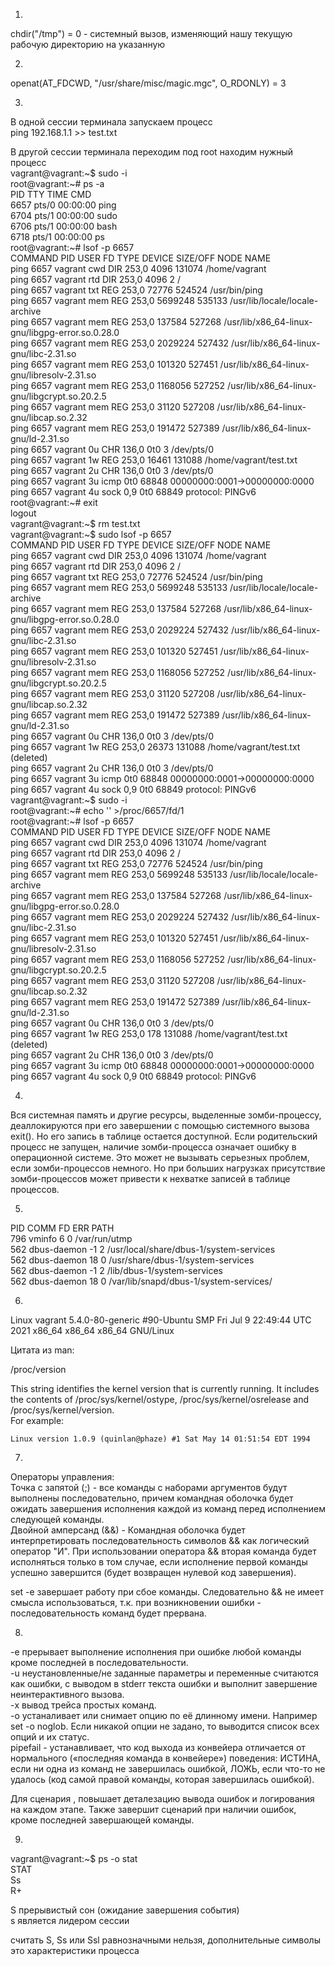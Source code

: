 1.
chdir("/tmp") = 0 - системный вызов, изменяющий нашу текущую рабочую директорию на указанную

2.
openat(AT_FDCWD, "/usr/share/misc/magic.mgc", O_RDONLY) = 3

3.
В одной сессии терминала запускаем процесс  
ping 192.168.1.1 >> test.txt  

В другой сессии терминала переходим под root находим нужный процесс  
vagrant@vagrant:~$ sudo -i  
root@vagrant:~# ps -a  
    PID TTY          TIME CMD  
   6657 pts/0    00:00:00 ping  
   6704 pts/1    00:00:00 sudo  
   6706 pts/1    00:00:00 bash  
   6718 pts/1    00:00:00 ps  
root@vagrant:~# lsof -p 6657  
COMMAND  PID    USER   FD   TYPE DEVICE SIZE/OFF   NODE NAME  
ping    6657 vagrant  cwd    DIR  253,0     4096 131074 /home/vagrant  
ping    6657 vagrant  rtd    DIR  253,0     4096      2 /  
ping    6657 vagrant  txt    REG  253,0    72776 524524 /usr/bin/ping  
ping    6657 vagrant  mem    REG  253,0  5699248 535133 /usr/lib/locale/locale-archive  
ping    6657 vagrant  mem    REG  253,0   137584 527268 /usr/lib/x86_64-linux-gnu/libgpg-error.so.0.28.0  
ping    6657 vagrant  mem    REG  253,0  2029224 527432 /usr/lib/x86_64-linux-gnu/libc-2.31.so  
ping    6657 vagrant  mem    REG  253,0   101320 527451 /usr/lib/x86_64-linux-gnu/libresolv-2.31.so  
ping    6657 vagrant  mem    REG  253,0  1168056 527252 /usr/lib/x86_64-linux-gnu/libgcrypt.so.20.2.5  
ping    6657 vagrant  mem    REG  253,0    31120 527208 /usr/lib/x86_64-linux-gnu/libcap.so.2.32  
ping    6657 vagrant  mem    REG  253,0   191472 527389 /usr/lib/x86_64-linux-gnu/ld-2.31.so  
ping    6657 vagrant    0u   CHR  136,0      0t0      3 /dev/pts/0  
ping    6657 vagrant    1w   REG  253,0    16461 131088 /home/vagrant/test.txt  
ping    6657 vagrant    2u   CHR  136,0      0t0      3 /dev/pts/0  
ping    6657 vagrant    3u  icmp             0t0  68848 00000000:0001->00000000:0000  
ping    6657 vagrant    4u  sock    0,9      0t0  68849 protocol: PINGv6  
root@vagrant:~# exit  
logout  
vagrant@vagrant:~$ rm test.txt  
vagrant@vagrant:~$ sudo lsof -p 6657  
COMMAND  PID    USER   FD   TYPE DEVICE SIZE/OFF   NODE NAME  
ping    6657 vagrant  cwd    DIR  253,0     4096 131074 /home/vagrant  
ping    6657 vagrant  rtd    DIR  253,0     4096      2 /  
ping    6657 vagrant  txt    REG  253,0    72776 524524 /usr/bin/ping  
ping    6657 vagrant  mem    REG  253,0  5699248 535133 /usr/lib/locale/locale-archive  
ping    6657 vagrant  mem    REG  253,0   137584 527268 /usr/lib/x86_64-linux-gnu/libgpg-error.so.0.28.0  
ping    6657 vagrant  mem    REG  253,0  2029224 527432 /usr/lib/x86_64-linux-gnu/libc-2.31.so  
ping    6657 vagrant  mem    REG  253,0   101320 527451 /usr/lib/x86_64-linux-gnu/libresolv-2.31.so  
ping    6657 vagrant  mem    REG  253,0  1168056 527252 /usr/lib/x86_64-linux-gnu/libgcrypt.so.20.2.5  
ping    6657 vagrant  mem    REG  253,0    31120 527208 /usr/lib/x86_64-linux-gnu/libcap.so.2.32  
ping    6657 vagrant  mem    REG  253,0   191472 527389 /usr/lib/x86_64-linux-gnu/ld-2.31.so  
ping    6657 vagrant    0u   CHR  136,0      0t0      3 /dev/pts/0  
ping    6657 vagrant    1w   REG  253,0    26373 131088 /home/vagrant/test.txt (deleted)  
ping    6657 vagrant    2u   CHR  136,0      0t0      3 /dev/pts/0  
ping    6657 vagrant    3u  icmp             0t0  68848 00000000:0001->00000000:0000  
ping    6657 vagrant    4u  sock    0,9      0t0  68849 protocol: PINGv6  
vagrant@vagrant:~$ sudo -i  
root@vagrant:~# echo '' >/proc/6657/fd/1  
root@vagrant:~# lsof -p 6657  
COMMAND  PID    USER   FD   TYPE DEVICE SIZE/OFF   NODE NAME  
ping    6657 vagrant  cwd    DIR  253,0     4096 131074 /home/vagrant  
ping    6657 vagrant  rtd    DIR  253,0     4096      2 /  
ping    6657 vagrant  txt    REG  253,0    72776 524524 /usr/bin/ping  
ping    6657 vagrant  mem    REG  253,0  5699248 535133 /usr/lib/locale/locale-archive  
ping    6657 vagrant  mem    REG  253,0   137584 527268 /usr/lib/x86_64-linux-gnu/libgpg-error.so.0.28.0  
ping    6657 vagrant  mem    REG  253,0  2029224 527432 /usr/lib/x86_64-linux-gnu/libc-2.31.so  
ping    6657 vagrant  mem    REG  253,0   101320 527451 /usr/lib/x86_64-linux-gnu/libresolv-2.31.so  
ping    6657 vagrant  mem    REG  253,0  1168056 527252 /usr/lib/x86_64-linux-gnu/libgcrypt.so.20.2.5  
ping    6657 vagrant  mem    REG  253,0    31120 527208 /usr/lib/x86_64-linux-gnu/libcap.so.2.32  
ping    6657 vagrant  mem    REG  253,0   191472 527389 /usr/lib/x86_64-linux-gnu/ld-2.31.so  
ping    6657 vagrant    0u   CHR  136,0      0t0      3 /dev/pts/0  
ping    6657 vagrant    1w   REG  253,0      178 131088 /home/vagrant/test.txt (deleted)  
ping    6657 vagrant    2u   CHR  136,0      0t0      3 /dev/pts/0  
ping    6657 vagrant    3u  icmp             0t0  68848 00000000:0001->00000000:0000  
ping    6657 vagrant    4u  sock    0,9      0t0  68849 protocol: PINGv6  

4.  
Вся системная память и другие ресурсы, выделенные зомби-процессу, деаллокируются при его завершении с помощью системного вызова exit(). Но его запись в таблице остается доступной. Если родительский процесс не запущен, наличие зомби-процесса означает ошибку в операционной системе. Это может не вызывать серьезных проблем, если зомби-процессов немного. Но при больших нагрузках присутствие зомби-процессов может привести к нехватке записей в таблице процессов.  

5.  
PID    COMM               FD ERR PATH  
796    vminfo              6   0 /var/run/utmp  
562    dbus-daemon        -1   2 /usr/local/share/dbus-1/system-services  
562    dbus-daemon        18   0 /usr/share/dbus-1/system-services  
562    dbus-daemon        -1   2 /lib/dbus-1/system-services  
562    dbus-daemon        18   0 /var/lib/snapd/dbus-1/system-services/  

6.  
Linux vagrant 5.4.0-80-generic #90-Ubuntu SMP Fri Jul 9 22:49:44 UTC 2021 x86_64 x86_64 x86_64 GNU/Linux  

Цитата из man:  

/proc/version  

This string identifies the kernel version that is currently running. It includes the contents of /proc/sys/kernel/ostype, /proc/sys/kernel/osrelease and /proc/sys/kernel/version.  
For example:  

    Linux version 1.0.9 (quinlan@phaze) #1 Sat May 14 01:51:54 EDT 1994  

7.
Операторы управления:  
Точка с запятой (;) - все команды с наборами аргументов будут выполнены последовательно, причем командная оболочка будет ожидать завершения исполнения каждой из команд перед исполнением следующей команды.  
Двойной амперсанд (&&) - Командная оболочка будет интерпретировать последовательность символов && как логический оператор "И". При использовании оператора && вторая команда будет исполняться только в том случае, если исполнение первой команды успешно завершится (будет возвращен нулевой код завершения).  

set -e завершает работу при сбое команды. Следовательно && не имеет смысла использоваться, т.к. при возникновении ошибки - последовательность команд будет прервана.  

8.
-e прерывает выполнение исполнения при ошибке любой команды кроме последней в последовательности.  
-u неустановленные/не заданные параметры и переменные считаются как ошибки, с выводом в stderr текста ошибки и выполнит завершение неинтерактивного вызова.  
-x вывод трейса простых команд.  
-o устаналивает или снимает опцию по её длинному имени. Например set -o noglob. Если никакой опции не задано, то выводится список всех опций и их статус.  
pipefail - устанавливает, что код выхода из конвейера отличается от нормального («последняя команда в конвейере») поведения: ИСТИНА, если ни одна из команд не завершилась ошибкой, ЛОЖЬ, если что-то не удалось (код самой правой команды, которая завершилась ошибкой).  

Для сценария , повышает деталезацию вывода ошибок и логирования на каждом этапе. Также завершит сценарий при наличии ошибок, кроме последней завершающей команды.  

9.  
vagrant@vagrant:~$ ps -o stat  
STAT  
Ss  
R+  

S прерывистый сон (ожидание завершения события)  
s является лидером сессии  

считать S, Ss или Ssl равнозначными нельзя, дополнительные символы это характеристики процесса  
